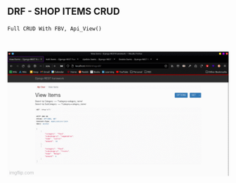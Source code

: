 ## DRF - SHOP ITEMS CRUD

```
Full CRUD With FBV, Api_View()
```

<br>

<img src="https://github.com/iNightjar/DRF/blob/master/backend/items/api.gif?raw=true" href="https://github.com/iNightjar/DRF/blob/master/backend/items/views.py" alt="Crud GIF"  width="550"/><br> 